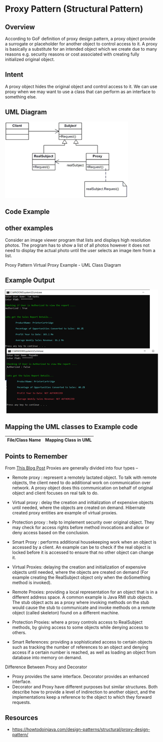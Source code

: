 # Proxy Pattern (Structural Pattern)

## Overview
According to GoF definition of proxy design pattern, a proxy object provide a surrogate or placeholder for another object to control access to it. A proxy is basically a substitute for an intended object which we create due to many reasons e.g. security reasons or cost associated with creating fully initialized original object.

## Intent
A proxy object hides the original object and control access to it. We can use proxy when we may want to use a class that can perform as an interface to something else.

## UML Diagram
![UML](./Proxy.png)

## Code Example

## other examples

Consider an image viewer program that lists and displays high resolution photos. The program has to show a list of all photos however it does not need to display the actual photo until the user selects an image item from a list.

Proxy Pattern Virtual Proxy Example - UML Class Diagram

## Example Output
![output](proxy_output.png)

## Mapping the UML classes to Example code
| **File/Class Name** | **Mapping Class in UML**  |
| :-----: | :-: |

## Points to Remember
From [This Blog Post](https://howtodoinjava.com/design-patterns/structural/proxy-design-pattern/)
Proxies are generally divided into four types –
- Remote proxy : represent a remotely lactated object. To talk with remote objects, the client need to do additional work on communication over network. A proxy object does this communication on behalf of original object and client focuses on real talk to do.
- Virtual proxy : delay the creation and initialization of expensive objects until needed, where the objects are created on demand. Hibernate created proxy entities are example of virtual proxies.
- Protection proxy : help to implement security over original object. They may check for access rights before method invocations and allow or deny access based on the conclusion.
- Smart Proxy : performs additional housekeeping work when an object is accessed by a client. An example can be to check if the real object is locked before it is accessed to ensure that no other object can change it.

- Virtual Proxies: delaying the creation and initialization of expensive objects until needed, where the objects are created on demand (For example creating the RealSubject object only when the doSomething method is invoked).
- Remote Proxies: providing a local representation for an object that is in a different address space. A common example is Java RMI stub objects. The stub object acts as a proxy where invoking methods on the stub would cause the stub to communicate and invoke methods on a remote object (called skeleton) found on a different machine.
- Protection Proxies: where a proxy controls access to RealSubject methods, by giving access to some objects while denying access to others.
- Smart References: providing a sophisticated access to certain objects such as tracking the number of references to an object and denying access if a certain number is reached, as well as loading an object from database into memory on demand.

Difference Between Proxy and Decorator
 - Proxy provides the same interface. Decorator provides an enhanced interface.
- Decorator and Proxy have different purposes but similar structures. Both describe how to provide a level of indirection to another object, and the implementations keep a reference to the object to which they forward requests.

## Resources
- https://howtodoinjava.com/design-patterns/structural/proxy-design-pattern/
